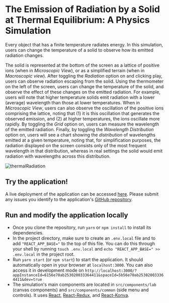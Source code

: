 # The Emission of Radiation by a Solid at Thermal Equilibrium: A Physics Simulation

Every object that has a finite temperature radiates energy. In this simulation, users can change the temperature of a solid to observe how its emitted radiation changes.

The solid is represented at the bottom of the screen as a lattice of positive ions (when in *Microscopic View*), or as a simplified terrain (when in *Macroscopic view*). After toggling the *Radiation* option on and clicking play, users can observe radiation escaping from the solid. Using the thermometer on the left of the screen, users can change the temperature of the solid, and observe the effect of these changes on the emitted radiation. For example, users will note that higher temperature solids emit radiation with a lower (average) wavelength than those at lower temperatures. When in *Microscopic View*, users can also observe the oscillation of the positive ions comprising the lattice, noting that (1) it is this oscillation that generates the observed emission, and (2) at higher temperatures, the ions oscillate more rapidly. By toggling the *Grid* option on, users can measure the wavelength of the emitted radiation. Finally, by toggling the *Wavelength Distribution* option on, users will see a chart showing the *distribution* of wavelengths emitted at a given temperature, noting that, for simplification purposes, the radiation displayed on the screen consists only of the most frequent wavelength in that distribution, whereas in real settings the solid would emit radiation with wavelengths across this distribution.

![thermalRadiation](https://user-images.githubusercontent.com/19311953/117110579-9f041580-ad86-11eb-8361-342ef221869d.gif)
## Try the application!

A live deployment of the application can be accessed [here](https://apps.graasp.eu/5acb589d0d5d9464081c2d46/602bdf211db0d51cb392aeb9/latest/index.html). Please submit any issues you identify to the application's [GitHub repository](https://github.com/graasp/graasp-app-thermal-radiation/issues).

## Run and modify the application locally

- Once you clone the repository, run `yarn` or `npm install` to install its dependencies.
- In the project directory, make sure to create an `.env.local` file and to add `"REACT_APP_BASE="` to the top of this file. You can do this through your shell by running `touch .env.local` and `echo "REACT_APP_BASE=" >> .env.local` in the project root.
- Run `yarn start` (or `npm start`) to start the application. It should automatically open in your browser at `localhost:3000`. You can also access it in development mode on `http://localhost:3000/?appInstanceId=6156e70ab253020033364411&spaceId=5b56e70ab253020033364411&dev=true`
- The simulation's main components are located in `src/components/lab` (canvas components) and `src/components/common` (side menu and controls). It uses [React](https://github.com/facebook/react), [React-Redux](https://github.com/reduxjs/react-redux), and [React-Konva](https://github.com/konvajs/react-konva).
